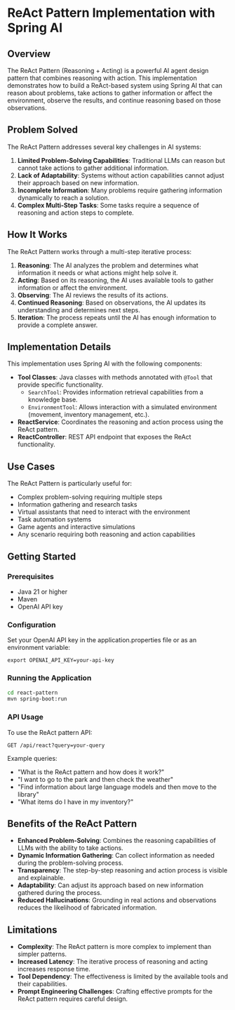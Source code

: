 # ReAct Pattern Implementation with Spring AI

## Overview

The ReAct Pattern (Reasoning + Acting) is a powerful AI agent design pattern that combines reasoning with action. This implementation demonstrates how to build a ReAct-based system using Spring AI that can reason about problems, take actions to gather information or affect the environment, observe the results, and continue reasoning based on those observations.

## Problem Solved

The ReAct Pattern addresses several key challenges in AI systems:

1. **Limited Problem-Solving Capabilities**: Traditional LLMs can reason but cannot take actions to gather additional information.
2. **Lack of Adaptability**: Systems without action capabilities cannot adjust their approach based on new information.
3. **Incomplete Information**: Many problems require gathering information dynamically to reach a solution.
4. **Complex Multi-Step Tasks**: Some tasks require a sequence of reasoning and action steps to complete.

## How It Works

The ReAct Pattern works through a multi-step iterative process:

1. **Reasoning**: The AI analyzes the problem and determines what information it needs or what actions might help solve it.
2. **Acting**: Based on its reasoning, the AI uses available tools to gather information or affect the environment.
3. **Observing**: The AI reviews the results of its actions.
4. **Continued Reasoning**: Based on observations, the AI updates its understanding and determines next steps.
5. **Iteration**: The process repeats until the AI has enough information to provide a complete answer.

## Implementation Details

This implementation uses Spring AI with the following components:

- **Tool Classes**: Java classes with methods annotated with `@Tool` that provide specific functionality.
  - `SearchTool`: Provides information retrieval capabilities from a knowledge base.
  - `EnvironmentTool`: Allows interaction with a simulated environment (movement, inventory management, etc.).
- **ReactService**: Coordinates the reasoning and action process using the ReAct pattern.
- **ReactController**: REST API endpoint that exposes the ReAct functionality.

## Use Cases

The ReAct Pattern is particularly useful for:

- Complex problem-solving requiring multiple steps
- Information gathering and research tasks
- Virtual assistants that need to interact with the environment
- Task automation systems
- Game agents and interactive simulations
- Any scenario requiring both reasoning and action capabilities

## Getting Started

### Prerequisites

- Java 21 or higher
- Maven
- OpenAI API key

### Configuration

Set your OpenAI API key in the application.properties file or as an environment variable:

```
export OPENAI_API_KEY=your-api-key
```

### Running the Application

```bash
cd react-pattern
mvn spring-boot:run
```

### API Usage

To use the ReAct pattern API:

```
GET /api/react?query=your-query
```

Example queries:
- "What is the ReAct pattern and how does it work?"
- "I want to go to the park and then check the weather"
- "Find information about large language models and then move to the library"
- "What items do I have in my inventory?"

## Benefits of the ReAct Pattern

- **Enhanced Problem-Solving**: Combines the reasoning capabilities of LLMs with the ability to take actions.
- **Dynamic Information Gathering**: Can collect information as needed during the problem-solving process.
- **Transparency**: The step-by-step reasoning and action process is visible and explainable.
- **Adaptability**: Can adjust its approach based on new information gathered during the process.
- **Reduced Hallucinations**: Grounding in real actions and observations reduces the likelihood of fabricated information.

## Limitations

- **Complexity**: The ReAct pattern is more complex to implement than simpler patterns.
- **Increased Latency**: The iterative process of reasoning and acting increases response time.
- **Tool Dependency**: The effectiveness is limited by the available tools and their capabilities.
- **Prompt Engineering Challenges**: Crafting effective prompts for the ReAct pattern requires careful design.
